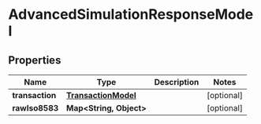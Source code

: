 
# AdvancedSimulationResponseModel

## Properties
Name | Type | Description | Notes
------------ | ------------- | ------------- | -------------
**transaction** | [**TransactionModel**](TransactionModel.md) |  |  [optional]
**rawIso8583** | **Map&lt;String, Object&gt;** |  |  [optional]



